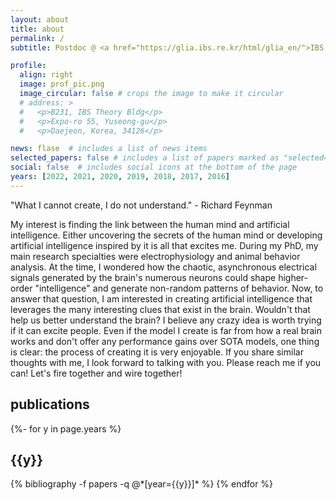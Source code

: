 ```yaml
---
layout: about
title: about
permalink: /
subtitle: Postdoc @ <a href="https://glia.ibs.re.kr/html/glia_en/">IBS Center for Cognition and Sociality</a>

profile:
  align: right
  image: prof_pic.png
  image_circular: false # crops the image to make it circular
  # address: >
  #   <p>B231, IBS Theory Bldg</p>
  #   <p>Expo-ro 55, Yuseong-gu</p>
  #   <p>Daejeon, Korea, 34126</p>

news: flase  # includes a list of news items
selected_papers: false # includes a list of papers marked as "selected={true}"
social: false  # includes social icons at the bottom of the page
years: [2022, 2021, 2020, 2019, 2018, 2017, 2016]
---
```

"What I cannot create, I do not understand." - Richard Feynman

My interest is finding the link between the human mind and artificial intelligence. Either uncovering the secrets of the human mind or developing artificial intelligence inspired by it is all that excites me. During my PhD, my main research specialties were electrophysiology and animal behavior analysis. At the time, I wondered how the chaotic, asynchronous electrical signals generated by the brain's numerous neurons could shape higher-order "intelligence" and generate non-random patterns of behavior. Now, to answer that question, I am interested in creating artificial intelligence that leverages the many interesting clues that exist in the brain. Wouldn't that help us better understand the brain? I believe any crazy idea is worth trying if it can excite people. Even if the model I create is far from how a real brain works and don't offer any performance gains over SOTA models, one thing is clear: the process of creating it is very enjoyable. If you share similar thoughts with me, I look forward to talking with you. Please reach me if you can! Let's fire together and wire together!

<div class="clearfix">
</div>

<div class="publications">
<h2>publications</h2>
{%- for y in page.years %}
  <h2 class="year">{{y}}</h2>
  {% bibliography -f papers -q @*[year={{y}}]* %}
{% endfor %}

</div>